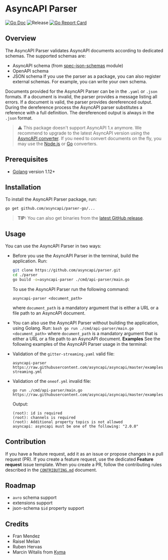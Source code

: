 # AsyncAPI Parser

[![Go Doc](https://godoc.org/github.com/asyncapi/parser?status.svg)](https://godoc.org/github.com/asyncapi/parser) ![Release](https://github.com/asyncapi/parser-go/workflows/Release/badge.svg) [![Go Report Card](https://goreportcard.com/badge/github.com/asyncapi/parser)](https://goreportcard.com/report/github.com/asyncapi/parser)

## Overview

The AsyncAPI Parser validates AsyncAPI documents according to dedicated schemas. The supported schemas are:

- AsyncAPI schema (from [spec-json-schemas](https://github.com/asyncapi/spec-json-schemas/tree/master/schemas) module)
- OpenAPI schema
- JSON schema
  If you use the parser as a package, you can also register external schemas. For example, you can write your own schema.

Documents provided for the AsyncAPI Parser can be in the `.yaml` or `.json` formats. If a document is invalid, the parser provides a message listing all errors. If a document is valid, the parser provides dereferenced output. During the dereference process the AsyncAPI parser substitutes a reference with a full definition. The dereferenced output is always in the `.json` format.

> :warning: This package doesn't support AsyncAPI 1.x anymore. We recommend to upgrade to the latest AsyncAPI version using the [AsyncAPI converter](https://github.com/asyncapi/converter-js). If you need to convert documents on the fly, you may use the [Node.js](https://github.com/asyncapi/converter-js) or [Go](https://github.com/asyncapi/converter-go) converters.

## Prerequisites

- [Golang](https://golang.org/dl/) version 1.12+

## Installation

To install the AsyncAPI Parser package, run:

```bash
go get github.com/asyncapi/parser-go/...
```

> **TIP:** You can also get binaries from the [latest GitHub release](https://github.com/asyncapi/parser-go/releases/latest).

## Usage

You can use the AsyncAPI Parser in two ways:

- Before you use the AsyncAPI Parser in the terminal, build the application. Run:

  ```bash
  git clone https://github.com/asyncapi/parser.git
  cd ./parser
  go build -o=asyncapi-parser ./cmd/api-parser/main.go
  ```

  To use the AsyncAPI Parser run the following command:

  ```text
  asyncapi-parser <document_path>
  ```

  where `document_path` is a mandatory argument that is either a URL or a file path to an AsyncAPI document.

- You can also use the AsyncAPI Parser without building the application, using Golang. Run:
  `bash go run ./cmd/api-parser/main.go <document_path>`
  where `document_path` is a mandatory argument that is either a URL or a file path to an AsyncAPI document.
  **Examples**
  See the following examples of the AsyncAPI Parser usage in the terminal:
- Validation of the `gitter-streaming.yaml` valid file:

  ```text
  asyncapi-parser https://raw.githubusercontent.com/asyncapi/asyncapi/master/examples/2.0.0/gitter-streaming.yml
  ```

- Validation of the `oneof.yml` invalid file:

  ```text
  go run ./cmd/api-parser/main.go https://raw.githubusercontent.com/asyncapi/asyncapi/master/examples/1.1.0/oneof.yml
  ```

  Output:

  ```text
  (root): id is required
  (root): channels is required
  (root): Additional property topics is not allowed
  asyncapi: asyncapi must be one of the following: "2.0.0"
  ```

## Contribution

If you have a feature request, add it as an issue or propose changes in a pull request (PR).
If you create a feature request, use the dedicated **Feature request** issue template. When you create a PR, follow the contributing rules described in the [`CONTRIBUTING.md`](https://github.com/asyncapi/.github/blob/master/CONTRIBUTING.md) document.

## Roadmap

- `avro` schema support
- extensions support
- json-schema `$id` property support

## Credits

- Fran Mendez
- Raisel Melian
- Ruben Hervas
- Marcin Witalis from [Kyma](https://kyma-project.io/)
